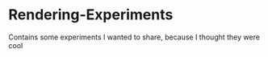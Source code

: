# Rendering-Experiments
Contains some experiments I wanted to share, because I thought they were cool
